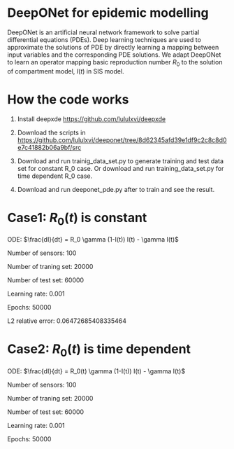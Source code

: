# DeepONet for epidemic modelling

DeepONet is an artificial neural network framework to solve partial differential equations (PDEs). Deep learning techniques are used to approximate the solutions of PDE by directly learning a mapping between input variables and the corresponding PDE solutions. We adapt DeepONet to learn an operator mapping basic reproduction number $R_0$ to the solution of compartment model, $I(t)$ in SIS model.


# How the code works
1. Install deepxde https://github.com/lululxvi/deepxde

2. Download the scripts in https://github.com/lululxvi/deeponet/tree/8d62345afd39e1df9c2c8c8d0e7c41882b06a9bf/src 

3. Download and run trainig_data_set.py to generate training and test data set for constant R_0 case.
   Or download and run training_data_set.py for time dependent R_0 case.

5. Download and run deeponet_pde.py after to train and see the result.



# Case1: $R_0(t)$ is constant
ODE: $\frac{dI}{dt} = R_0 \gamma  (1-I(t))  I(t) - \gamma  I(t)$

Number of sensors: 100

Number of traning set: 20000

Number of test set: 60000

Learning rate: 0.001

Epochs: 50000


L2 relative error: 0.06472685408335464

# Case2: $R_0(t)$ is time dependent

ODE: $\frac{dI}{dt} = R_0(t) \gamma  (1-I(t))  I(t) - \gamma  I(t)$


Number of sensors: 100

Number of traning set: 20000

Number of test set: 60000

Learning rate: 0.001

Epochs: 50000


